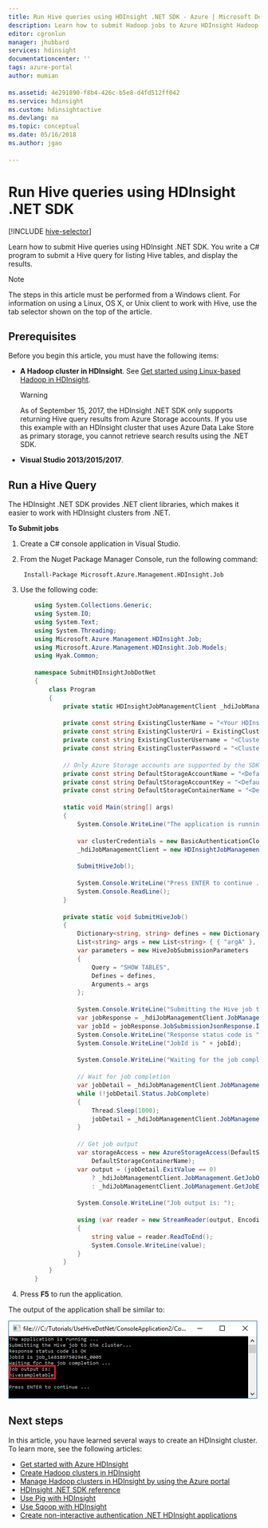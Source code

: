 ```yaml
---
title: Run Hive queries using HDInsight .NET SDK - Azure | Microsoft Docs
description: Learn how to submit Hadoop jobs to Azure HDInsight Hadoop using HDInsight .NET SDK.
editor: cgronlun
manager: jhubbard
services: hdinsight
documentationcenter: ''
tags: azure-portal
author: mumian

ms.assetid: 4e291890-f8b4-426c-b5e8-d4fd512ff042
ms.service: hdinsight
ms.custom: hdinsightactive
ms.devlang: na
ms.topic: conceptual
ms.date: 05/16/2018
ms.author: jgao

---
```

# Run Hive queries using HDInsight .NET SDK
[!INCLUDE [hive-selector](../../../includes/hdinsight-selector-use-hive.md)]

Learn how to submit Hive queries using HDInsight .NET SDK. You write a C# program to submit a Hive query for listing Hive tables, and display the results.

> [!NOTE]
> The steps in this article must be performed from a Windows client. For information on using a Linux, OS X, or Unix client to work with Hive, use the tab selector shown on the top of the article.

## Prerequisites
Before you begin this article, you must have the following items:

* **A Hadoop cluster in HDInsight**. See [Get started using Linux-based Hadoop in HDInsight](apache-hadoop-linux-tutorial-get-started.md).

    > [!WARNING]
    > As of September 15, 2017, the HDInsight .NET SDK only supports returning Hive query results from Azure Storage accounts. If you use this example with an HDInsight cluster that uses Azure Data Lake Store as primary storage, you cannot retrieve search results using the .NET SDK.

* **Visual Studio 2013/2015/2017**.

## Run a Hive Query
The HDInsight .NET SDK provides .NET client libraries, which makes it easier to work with HDInsight clusters from .NET. 

**To Submit jobs**

1. Create a C# console application in Visual Studio.
2. From the Nuget Package Manager Console, run the following command:
   
        Install-Package Microsoft.Azure.Management.HDInsight.Job
3. Use the following code:

    ```csharp
        using System.Collections.Generic;
        using System.IO;
        using System.Text;
        using System.Threading;
        using Microsoft.Azure.Management.HDInsight.Job;
        using Microsoft.Azure.Management.HDInsight.Job.Models;
        using Hyak.Common;
   
        namespace SubmitHDInsightJobDotNet
        {
            class Program
            {
                private static HDInsightJobManagementClient _hdiJobManagementClient;
   
                private const string ExistingClusterName = "<Your HDInsight Cluster Name>";
                private const string ExistingClusterUri = ExistingClusterName + ".azurehdinsight.net";
                private const string ExistingClusterUsername = "<Cluster Username>";
                private const string ExistingClusterPassword = "<Cluster User Password>";
                
                // Only Azure Storage accounts are supported by the SDK
                private const string DefaultStorageAccountName = "<Default Storage Account Name>";
                private const string DefaultStorageAccountKey = "<Default Storage Account Key>";
                private const string DefaultStorageContainerName = "<Default Blob Container Name>";
   
                static void Main(string[] args)
                {
                    System.Console.WriteLine("The application is running ...");
   
                    var clusterCredentials = new BasicAuthenticationCloudCredentials { Username = ExistingClusterUsername, Password = ExistingClusterPassword };
                    _hdiJobManagementClient = new HDInsightJobManagementClient(ExistingClusterUri, clusterCredentials);
   
                    SubmitHiveJob();
   
                    System.Console.WriteLine("Press ENTER to continue ...");
                    System.Console.ReadLine();
                }
   
                private static void SubmitHiveJob()
                {
                    Dictionary<string, string> defines = new Dictionary<string, string> { { "hive.execution.engine", "tez" }, { "hive.exec.reducers.max", "1" } };
                    List<string> args = new List<string> { { "argA" }, { "argB" } };
                    var parameters = new HiveJobSubmissionParameters
                    {
                        Query = "SHOW TABLES",
                        Defines = defines,
                        Arguments = args
                    };
   
                    System.Console.WriteLine("Submitting the Hive job to the cluster...");
                    var jobResponse = _hdiJobManagementClient.JobManagement.SubmitHiveJob(parameters);
                    var jobId = jobResponse.JobSubmissionJsonResponse.Id;
                    System.Console.WriteLine("Response status code is " + jobResponse.StatusCode);
                    System.Console.WriteLine("JobId is " + jobId);
   
                    System.Console.WriteLine("Waiting for the job completion ...");
   
                    // Wait for job completion
                    var jobDetail = _hdiJobManagementClient.JobManagement.GetJob(jobId).JobDetail;
                    while (!jobDetail.Status.JobComplete)
                    {
                        Thread.Sleep(1000);
                        jobDetail = _hdiJobManagementClient.JobManagement.GetJob(jobId).JobDetail;
                    }
   
                    // Get job output
                    var storageAccess = new AzureStorageAccess(DefaultStorageAccountName, DefaultStorageAccountKey,
                        DefaultStorageContainerName);
                    var output = (jobDetail.ExitValue == 0)
                        ? _hdiJobManagementClient.JobManagement.GetJobOutput(jobId, storageAccess) // fetch stdout output in case of success
                        : _hdiJobManagementClient.JobManagement.GetJobErrorLogs(jobId, storageAccess); // fetch stderr output in case of failure
   
                    System.Console.WriteLine("Job output is: ");
   
                    using (var reader = new StreamReader(output, Encoding.UTF8))
                    {
                        string value = reader.ReadToEnd();
                        System.Console.WriteLine(value);
                    }
                }
            }
        }
    ```
4. Press **F5** to run the application.

The output of the application shall be similar to:

![HDInsight Hadoop Hive job output](./media/apache-hadoop-use-hive-dotnet-sdk/hdinsight-hadoop-use-hive-net-sdk-output.png)

## Next steps
In this article, you have learned several ways to create an HDInsight cluster. To learn more, see the following articles:

* [Get started with Azure HDInsight](apache-hadoop-linux-tutorial-get-started.md)
* [Create Hadoop clusters in HDInsight](../hdinsight-hadoop-provision-linux-clusters.md)
* [Manage Hadoop clusters in HDInsight by using the Azure portal](../hdinsight-administer-use-management-portal.md)
* [HDInsight .NET SDK reference](https://msdn.microsoft.com/library/mt271028.aspx)
* [Use Pig with HDInsight](hdinsight-use-pig.md)
* [Use Sqoop with HDInsight](apache-hadoop-use-sqoop-mac-linux.md)
* [Create non-interactive authentication .NET HDInsight applications](../hdinsight-create-non-interactive-authentication-dotnet-applications.md)
 


